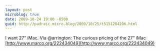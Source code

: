 ```yaml
---
layout: post
microblog: true
date: 2009-10-24 19:00 -0500
guid: http://padraic.micro.blog/2009/10/25/t5151284206.html
---
```

I want 27" iMac. Via @arrington: The curious pricing of the 27” iMac [http://www.marco.org/222434049](http://www.marco.org/222434049)

